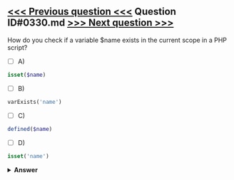 [<<< Previous question <<<](0329.md)   Question ID#0330.md   [>>> Next question >>>](0331.md)
---

How do you check if a variable $name exists in the current scope in a PHP script?



- [ ] A)
```php
isset($name)
```

- [ ] B)
```php
varExists('name')
```

- [ ] C)
```php
defined($name)
```

- [ ] D)
```php
isset('name')
```


<details><summary><b>Answer</b></summary>
<p>
  Answer: <strong>A</strong>
</p>
</details>
